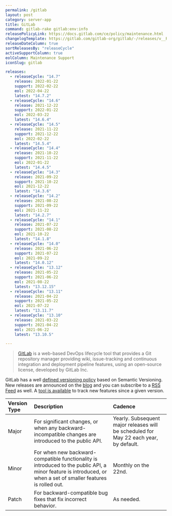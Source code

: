 ```yaml
---
permalink: /gitlab
layout: post
category: server-app
title: GitLab
command: gitlab-rake gitlab:env:info
releasePolicyLink: https://docs.gitlab.com/ce/policy/maintenance.html
changelogTemplate: https://gitlab.com/gitlab-org/gitlab/-/releases/v__RELEASE_CYCLE__.0-ee
releaseDateColumn: true
sortReleasesBy: "releaseCycle"
activeSupportColumn: true
eolColumn: Maintenance Support
iconSlug: gitlab

releases:
  - releaseCycle: "14.7"
    release: 2022-01-22
    support: 2022-02-22
    eol: 2022-04-22
    latest: "14.7.2"
  - releaseCycle: "14.6"
    release: 2021-12-22
    support: 2022-01-22
    eol: 2022-03-22
    latest: "14.6.4"
  - releaseCycle: "14.5"
    release: 2021-11-22
    support: 2021-12-22
    eol: 2022-02-22
    latest: "14.5.4"
  - releaseCycle: "14.4"
    release: 2021-10-22
    support: 2021-11-22
    eol: 2022-01-22
    latest: "14.4.5"
  - releaseCycle: "14.3"
    release: 2021-09-22
    support: 2021-10-22
    eol: 2021-12-22
    latest: "14.3.6"
  - releaseCycle: "14.2"
    release: 2021-08-22
    support: 2021-09-22
    eol: 2021-11-22
    latest: "14.2.7"
  - releaseCycle: "14.1"
    release: 2021-07-22
    support: 2021-08-22
    eol: 2021-10-22
    latest: "14.1.8"
  - releaseCycle: "14.0"
    release: 2021-06-22
    support: 2021-07-22
    eol: 2021-09-22
    latest: "14.0.12"
  - releaseCycle: "13.12"
    release: 2021-05-22
    support: 2021-06-22
    eol: 2021-08-22
    latest: "13.12.15"
  - releaseCycle: "13.11"
    release: 2021-04-22
    support: 2021-05-22
    eol: 2021-07-22
    latest: "13.11.7"
  - releaseCycle: "13.10"
    release: 2021-03-22
    support: 2021-04-22
    eol: 2021-06-22
    latest: "13.10.5"

---
```

> [GitLab](https://about.gitlab.com/) is a web-based DevOps lifecycle tool that provides a Git repository manager providing wiki, issue-tracking and continuous integration and deployment pipeline features, using an open-source license, developed by GitLab Inc.

GitLab has a well [defined versioning policy](https://docs.gitlab.com/ce/policy/maintenance.html) based on Semantic Versioning. New releases are announced on the [blog](https://about.gitlab.com/releases/categories/releases/) and you can subscribe to a [RSS Feed](https://about.gitlab.com/atom.xml) as well. A [tool is available](https://gitlab-com.gitlab.io/cs-tools/gitlab-cs-tools/what-is-new-since/?tab=features) to track new features since a given version.

| Version Type | Description  | Cadence |
|:-------------|:-------------|:--------|
| Major        | For significant changes, or when any backward-incompatible changes are introduced to the public API.  |  Yearly. Subsequent major releases will be scheduled for May 22 each year, by default. |
| Minor        | For when new backward-compatible functionality is introduced to the public API, a minor feature is introduced, or when a set of smaller features is rolled out.  | Monthly on the 22nd.  |
| Patch        | 	For backward-compatible bug fixes that fix incorrect behavior.  | As needed.  |
